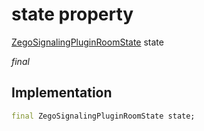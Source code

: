 


# state property







[ZegoSignalingPluginRoomState](../../zego_uikit_prebuilt_live_audio_room/ZegoSignalingPluginRoomState.md) state
  
_<span class="feature">final</span>_






## Implementation

```dart
final ZegoSignalingPluginRoomState state;
```







